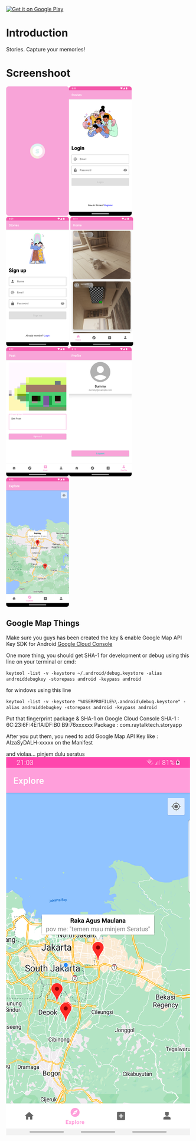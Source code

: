 <a href='https://play.google.com/store/apps/details?id=com.raytalktech.storyapp&pcampaignid=pcampaignidMKT-Other-global-all-co-prtnr-py-PartBadge-Mar2515-1'><img alt='Get it on Google Play' src='https://play.google.com/intl/en_us/badges/static/images/badges/en_badge_web_generic.png'  height="150"/></a>

Introduction
============
Stories. Capture your memories!

Screenshoot
===========
<img src="./asset/1.png" alt="image 1" height="350"/><img src="./asset/2.png" alt="image 2" height="350"/><img src="./asset/3.png" alt="image 3" height="350"/>
<img src="./asset/4.png" alt="image 4" height="350"/><img src="./asset/5.png" alt="image 5" height="350"/><img src="./asset/6.png" alt="image 6" height="350"/>
<img src="./asset/7.png" alt="image 7" height="350"/>

Google Map Things
-----------------
Make sure you guys has been created the key & enable Google Map API Key SDK for
Android [Google Cloud Console ](https://console.cloud.google.com/apis/credentials)

One more thing, you should get SHA-1 for development or debug using this line on your terminal or
cmd:

    keytool -list -v -keystore ~/.android/debug.keystore -alias androiddebugkey -storepass android -keypass android

for windows using this line

    keytool -list -v -keystore "%USERPROFILE%\.android\debug.keystore" -alias androiddebugkey -storepass android -keypass android

Put that fingerprint package & SHA-1 on Google Cloud Console
SHA-1 : 6C:23:6F:4E:1A:DF:B0:B9:76xxxxxx
Package : com.raytalktech.storyapp

After you put them, you need to add Google Map API Key like :
AIzaSyDALH-xxxxx
on the Manifest

and violaa... pinjem dulu seratus
<img src="./asset/maps.png"/>
